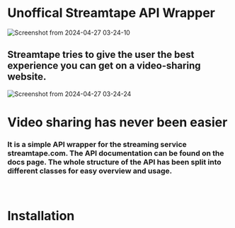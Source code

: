 # Unoffical Streamtape API Wrapper

![Screenshot from 2024-04-27 03-24-10](https://github.com/swadhinbiswas/Streamtape/assets/107450069/a0b2566a-45d8-47d8-bb77-9f5d0bcbba76)


## Streamtape tries to give the user the best experience you can get on a video-sharing website. 

![Screenshot from 2024-04-27 03-24-24](https://github.com/swadhinbiswas/Streamtape/assets/107450069/f186fb0f-3f95-437e-a165-bd5e826d6f7b)
</br>


# Video sharing has never been easier

<h3> It is a simple API wrapper for the streaming service streamtape.com. The API documentation can be found on the docs page. The whole structure of the API has been split into different classes for easy overview and usage.</p>

</br>


# Installation